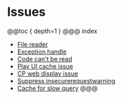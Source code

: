 # Issues
@@toc { depth=1 }
@@@ index

* [File reader](filereader/index.md)
* [Exception handle](exceptionhandle/index.md)
* [Code can't be read](codeStyle/inde.md)
* [Play UI cache issue](playui/index.md)
* [CP web display issue](uidisplay/index.md)
* [Suppress insecurerequestwarning](warningmessage/index.md)
* [Cache for slow query](cacheforslowquery/index.md)
@@@